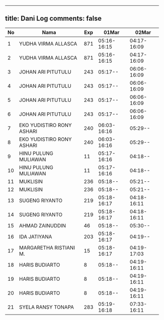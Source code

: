 
---
title: Dani Log
comments: false
---

| No | Nama | Exp | 01Mar | 02Mar |
|-----|-----|-----|-----|-----|
| 1 | YUDHA VIRMA ALLASCA | 871 | 05:16-16:15 | 04:17-16:09 |
| 2 | YUDHA VIRMA ALLASCA | 871 | 05:16-16:15 | 04:17-16:09 |
| 3 | JOHAN ARI PITUTULU | 243 | 05:17-- | 06:06-16:09 |
| 4 | JOHAN ARI PITUTULU | 243 | 05:17-- | 06:06-16:09 |
| 5 | JOHAN ARI PITUTULU | 243 | 05:17-- | 06:06-16:09 |
| 6 | JOHAN ARI PITUTULU | 243 | 05:17-- | 06:06-16:09 |
| 7 | EKO YUDISTIRO RONY ASHARI | 240 | 06:03-16:16 | 05:29-- |
| 8 | EKO YUDISTIRO RONY ASHARI | 240 | 06:03-16:16 | 05:29-- |
| 9 | HINU PULUNG MULIAWAN | 11 | 05:17-16:16 | 04:18-- |
| 10 | HINU PULUNG MULIAWAN | 11 | 05:17-16:16 | 04:18-- |
| 11 | MUKLISIN | 236 | 05:18-- | 05:21-- |
| 12 | MUKLISIN | 236 | 05:18-- | 05:21-- |
| 13 | SUGENG RIYANTO | 219 | 05:18-16:17 | 04:18-16:11 |
| 14 | SUGENG RIYANTO | 219 | 05:18-16:17 | 04:18-16:11 |
| 15 | AHMAD ZAINUDDIN | 46 | 05:18-- | 05:30-- |
| 16 | IDA JATIYANA | 203 | 05:18-16:17 | 04:19-- |
| 17 | MARGARETHA RISTIANI M. | 15 | 05:18-16:17 | 04:19-17:03 |
| 18 | HARIS BUDIARTO | 8 | 05:18-- | 04:19-16:11 |
| 19 | HARIS BUDIARTO | 8 | 05:18-- | 04:19-16:11 |
| 20 | HARIS BUDIARTO | 8 | 05:18-- | 04:19-16:11 |
| 21 | SYELA RANSY TONAPA | 283 | 05:19-16:18 | 07:33-16:11 |
